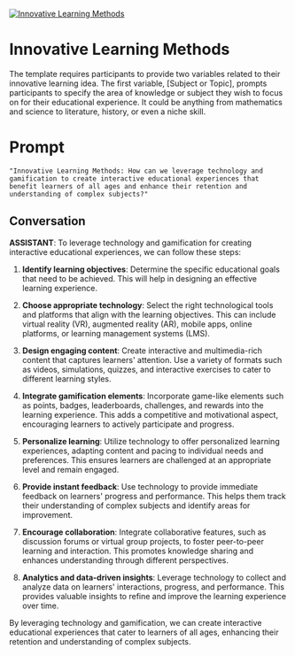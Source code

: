 
[![Innovative Learning Methods](https://flow-prompt-covers.s3.us-west-1.amazonaws.com/icon/vintage/vint_4.png)]()
# Innovative Learning Methods 
The template requires participants to provide two variables related to their innovative learning idea. The first variable, [Subject or Topic], prompts participants to specify the area of knowledge or subject they wish to focus on for their educational experience. It could be anything from mathematics and science to literature, history, or even a niche skill.

# Prompt

```
"Innovative Learning Methods: How can we leverage technology and gamification to create interactive educational experiences that benefit learners of all ages and enhance their retention and understanding of complex subjects?"
```

## Conversation

**ASSISTANT**: To leverage technology and gamification for creating interactive educational experiences, we can follow these steps:



1. **Identify learning objectives**: Determine the specific educational goals that need to be achieved. This will help in designing an effective learning experience.



2. **Choose appropriate technology**: Select the right technological tools and platforms that align with the learning objectives. This can include virtual reality (VR), augmented reality (AR), mobile apps, online platforms, or learning management systems (LMS).



3. **Design engaging content**: Create interactive and multimedia-rich content that captures learners' attention. Use a variety of formats such as videos, simulations, quizzes, and interactive exercises to cater to different learning styles.



4. **Integrate gamification elements**: Incorporate game-like elements such as points, badges, leaderboards, challenges, and rewards into the learning experience. This adds a competitive and motivational aspect, encouraging learners to actively participate and progress.



5. **Personalize learning**: Utilize technology to offer personalized learning experiences, adapting content and pacing to individual needs and preferences. This ensures learners are challenged at an appropriate level and remain engaged.



6. **Provide instant feedback**: Use technology to provide immediate feedback on learners' progress and performance. This helps them track their understanding of complex subjects and identify areas for improvement.



7. **Encourage collaboration**: Integrate collaborative features, such as discussion forums or virtual group projects, to foster peer-to-peer learning and interaction. This promotes knowledge sharing and enhances understanding through different perspectives.



8. **Analytics and data-driven insights**: Leverage technology to collect and analyze data on learners' interactions, progress, and performance. This provides valuable insights to refine and improve the learning experience over time.



By leveraging technology and gamification, we can create interactive educational experiences that cater to learners of all ages, enhancing their retention and understanding of complex subjects.


